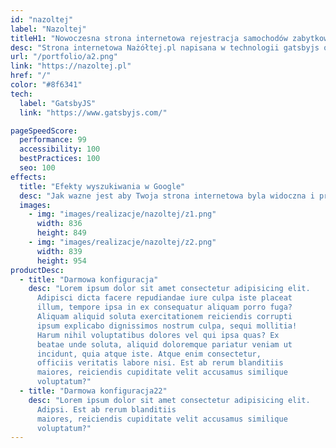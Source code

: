 ```yaml
---
id: "nazoltej"
label: "Nazoltej"
titleH1: "Nowoczesna strona internetowa rejestracja samochodów zabytkowych - Nazoltej"
desc: "Strona internetowa Nażółtej.pl napisana w technologii gatsbyjs oferuje usługi związane z rejestracją pojazdów na żółte tablice, które są przeznaczone dla pojazdów zabytkowych. Firma zapewnia pomoc w przygotowaniu dokumentów, wycenie wartości pojazdów, a także w ekspertyzach powypadkowych i przedzakupowych. Oferują również usługi tłumaczenia dokumentów, ubezpieczenia pojazdów oraz wsparcie w odprawie celnej. Strona zawiera informacje o korzyściach rejestracji pojazdu zabytkowego oraz o firmie, w tym o ich doświadczeniu w branży motoryzacyjnej"
url: "/portfolio/a2.png"
link: "https://nazoltej.pl"
href: "/"
color: "#8f6341"
tech:
  label: "GatsbyJS"
  link: "https://www.gatsbyjs.com/"

pageSpeedScore:
  performance: 99
  accessibility: 100
  bestPractices: 100
  seo: 100
effects:
  title: "Efekty wyszukiwania w Google"
  desc: "Jak wazne jest aby Twoja strona internetowa byla widoczna i przyciagała organiczny ruch z wyszukiwarek"
  images:
    - img: "images/realizacje/nazoltej/z1.png"
      width: 836
      height: 849
    - img: "images/realizacje/nazoltej/z2.png"
      width: 839
      height: 954
productDesc:
  - title: "Darmowa konfiguracja"
    desc: "Lorem ipsum dolor sit amet consectetur adipisicing elit.
      Adipisci dicta facere repudiandae iure culpa iste placeat
      illum, tempore ipsa in ex consequatur aliquam porro fuga?
      Aliquam aliquid soluta exercitationem reiciendis corrupti
      ipsum explicabo dignissimos nostrum culpa, sequi mollitia!
      Harum nihil voluptatibus dolores vel qui ipsa quas? Ex
      beatae unde soluta, aliquid doloremque pariatur veniam ut
      incidunt, quia atque iste. Atque enim consectetur,
      officiis veritatis labore nisi. Est ab rerum blanditiis
      maiores, reiciendis cupiditate velit accusamus similique
      voluptatum?"
  - title: "Darmowa konfiguracja22"
    desc: "Lorem ipsum dolor sit amet consectetur adipisicing elit.
      Adipsi. Est ab rerum blanditiis
      maiores, reiciendis cupiditate velit accusamus similique
      voluptatum?"
---
```

